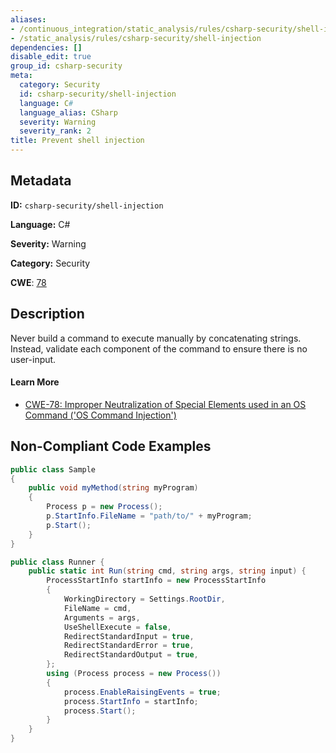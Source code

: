 ```yaml
---
aliases:
- /continuous_integration/static_analysis/rules/csharp-security/shell-injection
- /static_analysis/rules/csharp-security/shell-injection
dependencies: []
disable_edit: true
group_id: csharp-security
meta:
  category: Security
  id: csharp-security/shell-injection
  language: C#
  language_alias: CSharp
  severity: Warning
  severity_rank: 2
title: Prevent shell injection
---
```

<!--  SOURCED FROM https://github.com/DataDog/datadog-static-analyzer-rule-docs -->


## Metadata
**ID:** `csharp-security/shell-injection`

**Language:** C#

**Severity:** Warning

**Category:** Security

**CWE**: [78](https://cwe.mitre.org/data/definitions/78.html)

## Description
Never build a command to execute manually by concatenating strings. Instead, validate each component of the command to ensure there is no user-input.

#### Learn More

 - [CWE-78: Improper Neutralization of Special Elements used in an OS Command ('OS Command Injection')](https://cwe.mitre.org/data/definitions/78)

## Non-Compliant Code Examples
```csharp
public class Sample
{
    public void myMethod(string myProgram)
    {
        Process p = new Process();
        p.StartInfo.FileName = "path/to/" + myProgram;
        p.Start();
    }
}

public class Runner {
    public static int Run(string cmd, string args, string input) {
        ProcessStartInfo startInfo = new ProcessStartInfo
        {
            WorkingDirectory = Settings.RootDir,
            FileName = cmd,
            Arguments = args,
            UseShellExecute = false,
            RedirectStandardInput = true,
            RedirectStandardError = true,
            RedirectStandardOutput = true,
        };
        using (Process process = new Process())
        {
            process.EnableRaisingEvents = true;
            process.StartInfo = startInfo;
            process.Start();
        }
    }
}
```
